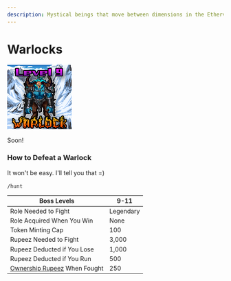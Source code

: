 ```yaml
---
description: Mystical beings that move between dimensions in the Etherverse
---
```


# Warlocks

![Warlock #17041](../../../.gitbook/assets/17041.png)

Soon!

### How to Defeat a Warlock

It won't be easy. I'll tell you that =)

```
/hunt
```

| Boss Levels                                                                          | 9-11      |
| ------------------------------------------------------------------------------------ | --------- |
| Role Needed to Fight                                                                 | Legendary |
| Role Acquired When You Win                                                           | None      |
| Token Minting Cap                                                                    | 100       |
| Rupeez Needed to Fight                                                               | 3,000     |
| Rupeez Deducted if You Lose                                                          | 1,000     |
| Rupeez Deducted if You Run                                                           | 500       |
| [Ownership Rupeez](../../../gameplay/earning-points/ownership-points.md) When Fought | 250       |

